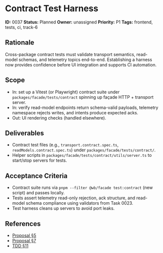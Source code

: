 # Contract Test Harness

**ID:** 0037
**Status:** Planned
**Owner:** unassigned
**Priority:** P1
**Tags:** frontend, tests, ci, track-6

## Rationale
Cross-package contract tests must validate transport semantics, read-model schemas, and telemetry topics end-to-end. Establishing a harness now provides confidence before UI integration and supports CI automation.

## Scope
- In: set up a Vitest (or Playwright) contract suite under `packages/facade/tests/contract` spinning up façade HTTP + transport server.
- In: verify read-model endpoints return schema-valid payloads, telemetry namespace rejects writes, and intents produce expected acks.
- Out: UI rendering checks (handled elsewhere).

## Deliverables
- Contract test files (e.g., `transport.contract.spec.ts`, `readModels.contract.spec.ts`) under `packages/facade/tests/contract/`.
- Helper scripts in `packages/facade/tests/contract/utils/server.ts` to start/stop servers for tests.

## Acceptance Criteria
- Contract suite runs via `pnpm --filter @wb/facade test:contract` (new script) and passes locally.
- Tests assert telemetry read-only rejection, ack structure, and read-model schema compliance using validators from Task 0023.
- Test harness cleans up servers to avoid port leaks.

## References
- [Proposal §5](../../proposals/20251009-mini_frontend.md#5-thin-transport-slice-mvp-wiring)
- [Proposal §7](../../proposals/20251009-mini_frontend.md#7-acceptance-criteria-mvp)
- [TDD §11](../../TDD.md#11-telemetry-read-only-transport-separation-sec-11)
